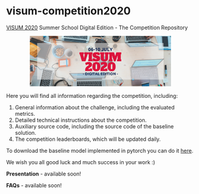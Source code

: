 # visum-competition2020
[VISUM 2020](http://visum.inesctec.pt) Summer School Digital Edition - The Competition Repository 

<p align="center">
  <img src='banner_digital edition.png', width="75%">
</p>

Here you will find all information regarding the competition, including:

1. General information about the challenge, including the evaluated metrics.
2. Detailed technical instructions about the competition.
3. Auxiliary source code, including the source code of the baseline solution.
4. The competition leaderboards, which will be updated daily.

To download the baseline model implemented in pytorch you can do it [here](https://drive.google.com/file/d/1Egx0t5bWMLvcHpLYP5HqptRyCh1Mj_S-/view?usp=sharing).

We wish you all good luck and much success in your work :)

**Presentation** - available soon!

**FAQs** - available soon!
